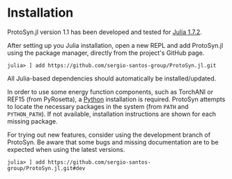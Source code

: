 # Installation

ProtoSyn.jl version 1.1 has been developed and tested for [Julia 1.7.2](https://julialang.org/downloads/).

After setting up you Julia installation, open a new REPL and add ProtoSyn.jl using the package manager, directly from the project's GitHub page.

```@julia
julia> ] add https://github.com/sergio-santos-group/ProtoSyn.jl.git
```

All Julia-based dependencies should automatically be installed/updated.

In order to use some energy function components, such as TorchANI or REF15 (from PyRosetta), a [Python](https://www.python.org/downloads/) installation is required. ProtoSyn attempts to locate the necessary packages in the system (from `PATH` and `PYTHON_PATH`). If not available, installation instructions are shown for each missing package.

For trying out new features, consider using the development branch of ProtoSyn. Be aware that some bugs and missing documentation are to be expected when using the latest versions.

```@julia
julia> ] add https://github.com/sergio-santos-group/ProtoSyn.jl.git#dev
```